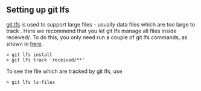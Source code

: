 ## Setting up git lfs

[git lfs](https://git-lfs.github.com/) is used to support large files - usually data files which are too large to track . Here we recommend that you let git lfs manage all files inside received/. To do this, you only need run a couple of git lfs commands, as shown in [here](https://git-lfs.github.com/).

```
> git lfs install
> git lfs track 'received/**'
```

To see the file which are tracked by git lfs, use

```
> git lfs ls-files
```
